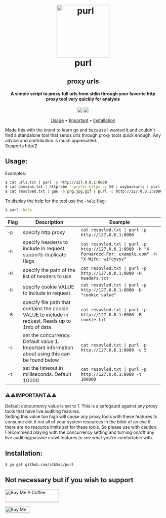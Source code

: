 <h1 align="center">
  <br>
  <a href="https://github.com/a3kSec/purl"><img src="https://i.ibb.co/smc89DZ/purl-icon.png" width="170" height="170" alt="purl"></a>
  <br>
  purl
  <br>
</h1>

<h2 align="center">proxy urls</h2>
<h4 align="center">A simple script to proxy full urls from stdin through your favorite http proxy tool very quickly for analysis</h4>

<p align="center">
  <a href="https://opensource.org/licenses/MIT"><img src="https://img.shields.io/badge/license-MIT-_red.svg"></a>
  <a href="https://github.com/a3kSec/purl/releases"><img src="https://img.shields.io/badge/release-v0.9-blue"></a>
</p>

<p align="center">
  <a href="#usage">Usage</a> •
  <a href="#warningwarningimportantwarningwarning">Important</a> •
  <a href="#installation">Installation</a>
</p>

Made this with the intent to learn go and because I wanted it and couldn't find a standalone tool that sends urls through proxy tools quick enough. Any advice and contribution is much appreciated.\
Supports http/2

## Usage:
Examples:

```bash
$ cat urls.txt | purl -p http://127.0.0.1:8080
$ cat domains.txt | httprobe --prefer-https -c 50 | waybackurls | purl -p http://127.0.0.1:8080
$ cat resolved.txt | gau -b png,jpg,gif | purl -p http://127.0.0.1:8080
```

To display the help for the tool use the `-help` flag:

```bash
$ purl -help
```

| Flag | Description | Example |
|------|-------------|---------|
| `-p` | specify http proxy | `cat resovled.txt \| purl -p http://127.0.0.1:8080` |
| `-h` | specify header/s to include in request. supports duplicate flags | `cat resovled.txt \| purl -p http://127.0.0.1:8080 -h "X-Forwarded-For: example.com" -h "X-Wife: wifeyyyy"` |
| `-H` | specify the path of the list of headers to use | `cat resovled.txt \| purl -p http://127.0.0.1:8080 -H headers.txt` |
| `-b` | specify cookie VALUE to include in request | `cat resovled.txt \| purl -p http://127.0.0.1:8080 -b "cookie value"` |
| `-B` | specify file path that contains the cookie VALUE to include in request. Reads up to 1mb of data | `cat resovled.txt \| purl -p http://127.0.0.1:8080 -B cookie.txt` |
| `-c` | set the concurrency. Default value 1. Important information about using this can be found below | `cat resovled.txt \| purl -p http://127.0.0.1:8080 -c 5` |
| `-t` | set the timeout in milliseconds. Default 10000 | `cat resovled.txt \| purl -p http://127.0.0.1:8080 -t 100000` |

### :warning::warning:IMPORTANT:warning::warning:
Default concurrency value is set to 1. This is a safegaurd against any proxy tools that have live auditing features.\
Setting this value too high will cause any proxy tools with these features to consume alot if not all of your system resources in the blink of an eye if there are no resource limits set for these tools.
So please use with caution.\
I recommend playing with the concurrency setting and turning on/off any live auditing/passive crawl features to see what you're comfortable with.

## Installation:
```
$ go get github.com/a3kSec/purl
```

## Not necessary but if you wish to support

<a href="https://www.buymeacoffee.com/a3kSec" target="_blank"><img src="https://www.buymeacoffee.com/assets/img/custom_images/orange_img.png" alt="Buy Me A Coffee" style="height: 41px !important;width: 174px !important;box-shadow: 0px 3px 2px 0px rgba(190, 190, 190, 0.5) !important;-webkit-box-shadow: 0px 3px 2px 0px rgba(190, 190, 190, 0.5) !important;" ></a>

<a href="https://www.buymeacoffee.com/a3kSec" target="_blank"><img src="https://cdn.buymeacoffee.com/buttons/v2/default-green.png" alt="Buy Me A Coffee" style="height: 20px !important;width: 80px !important;box-shadow: 0px 3px 2px 0px rgba(190, 190, 190, 0.5) !important;-webkit-box-shadow: 0px 3px 2px 0px rgba(190, 190, 190, 0.5) !important;" ></a>